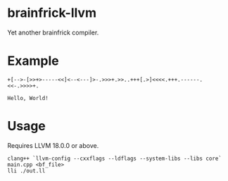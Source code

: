 # brainfrick-llvm

Yet another brainfrick compiler. 

# Example

```
+[-->-[>>+>-----<<]<--<---]>-.>>>+.>>..+++[.>]<<<<.+++.------.<<-.>>>>+.
```

```
Hello, World!
```

# Usage
Requires LLVM 18.0.0 or above.
```
clang++ `llvm-config --cxxflags --ldflags --system-libs --libs core` main.cpp <bf_file>
lli ./out.ll
```